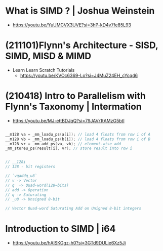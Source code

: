 # What is SIMD ? | Joshua Weinstein
- https://youtu.be/YuUMCVX3UVE?si=3hP-kD4v7fe85L93

# (211101)Flynn's Architecture - SISD, SIMD, MISD & MIMD
- Learn Learn Scratch Tutorials
  - https://youtu.be/KVOc6369-Lo?si=J4MuZ24EH_cYcqd6

# (210418) Intro to Parallelism with Flynn's Taxonomy | Intermation
- https://youtu.be/MJ-ettBDJqQ?si=79JAVr1tAMzG5btI


```c

__m128 va = _mm_loadu_ps(a[i]); // load 4 floats from row i of A
__m128 vb = _mm_loadu_ps(b[i]); // load 4 floats from row i of B
__m128 vr = _mm_add_ps(va, vb); // element-wise add
_mm_storeu_ps(result[i], vr); // store result into row i


// __128i
// 128 - bit registers

// `vqaddq_u8`
// v -> Vector
// q  -> Quad-word(128=bits)
// add -> Operation
// q -> Saturating
// _u8 -> Unsigned 8-bit

// Vector Quad-word Saturating Add on Unigned 8-bit integers
```

# Introduction to SIMD | i64
- https://youtu.be/hAlSKGgz-h0?si=3GTd9DULie6Xz5Ji

